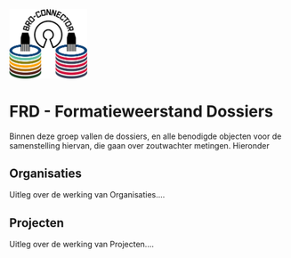
<img src=bro_connector/static/img/broconnector.png width="140">

# FRD - Formatieweerstand Dossiers 

Binnen deze groep vallen de dossiers, en alle benodigde objecten voor de samenstelling hiervan, die gaan over zoutwachter metingen.
Hieronder 


## Organisaties

Uitleg over de werking van Organisaties....


## Projecten

Uitleg over de werking van Projecten....